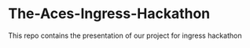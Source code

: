 # The-Aces-Ingress-Hackathon

This repo contains the presentation of our project for ingress hackathon
